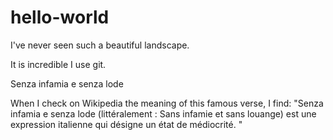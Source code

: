 # hello-world



I've never seen such a beautiful landscape.

It is incredible I use git.

Senza infamia e senza lode

When I check on Wikipedia the meaning of this famous verse, I find:
"Senza infamia e senza lode (littéralement : Sans infamie et sans louange) est une expression italienne qui désigne un état de médiocrité. "
